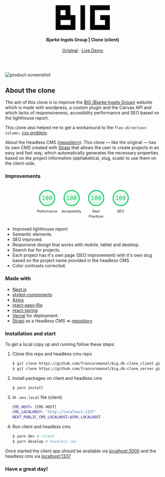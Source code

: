 <!-- REPO TITLE -->
<br />
<p align="center">
  <img src="readme/logo.svg" alt="Logo" height="80">

  <h4 align="center">Bjarke Ingels Group | Clone (client)</h4>
  <p align="center">
    <a href="https://big.dk/" target="_blank">Original</a>
    ·
    <a href="https://big-dk.vercel.app/" target="_blank">Live Demo</a>
  </p>
</p>

<br />
<br />


![product-screenshot]
<!-- ABOUT THE PROJECT -->
## About the clone
The aim of this clone is to improve the [BIG (Bjarke Ingels Group)](https://big.dk/) website which is made with wordpress, a custom plugin and the Canvas API and which lacks of responsiveness, accesibility performance and SEO based on the lighthouse report.

This clone also helped me to get a workaround to the `flex-direction: column;` [css problem](https://stackoverflow.com/questions/33891709/when-flexbox-items-wrap-in-column-mode-container-does-not-grow-its-width).

About the Headless CMS ([repository](https://github.com/francoromanol/big.dk-clone_server)): This clone — like the original — has its own CMS created with [Strapi](https://strapi.io/) that allows the user to create projects in an easy and fast way, which automatically generates the necessary properties based on the project information (alphabetical, slug, scale) to use them on the client-side.

### Improvements
 <div align="center">
  <img src="readme/SEO.jpg" height="120" alt="Clone lighthouse report">
 </div>

 * Improved lighthouse report
 * Semantic elements.
 * SEO improved.
 * Responsive design that works with mobile, tablet and desktop.
 * Search bar for projects.
 * Each project has it's own page (SEO improvement) with it's own slug based on the project name provided in the headless CMS.
 * Color contrasts corrected.


### Made with
* [Next.js](https://nextjs.org/)
* [styled-components](https://styled-components.com/)
* [Axios](https://axios-http.com/)
* [react-easy-flip](https://github.com/jlkiri/react-easy-flip)
* [react-spring](https://react-spring.io/)
* [Vercel](https://vercel.com/) for deployment.
* [Strapi](https://strapi.io/) as a Headless CMS => [repository](https://github.com/francoromanol/big.dk-clone_server)


### Installation and start
To get a local copy up and running follow these steps:

1. Clone this repo and headless cms repo
   ```sh
   $ git clone https://github.com/francoromanol/big.dk-clone_client.git 
   $ git clone https://github.com/francoromanol/big.dk-clone_server.git
   ```
2. Install packages on client and headless cms
   ```sh
   $ yarn install
   ```
3. In `.env.local` file (client)
    ```sh
    CMS_HOST= [CMS HOST]
    CMS_LOCALHOST= 'http://localhost:1337'
    NEXT_PUBLIC_CMS_LOCALHOST=$CMS_LOCALHOST
    ```
4. Run client and headless cms
    ```sh
    $ yarn dev # client
    $ yarn develop # headless cms
    ```

Once started the client app should be available via [localhost:3000](http://localhost:3000) and the headless cms via [localhost:1337](http://localhost:1337)


### Have a great day!

<!-- MARKDOWN LINKS & IMAGES -->
<!-- https://www.markdownguide.org/basic-syntax/#reference-style-links -->
[product-screenshot]: readme/recording.gif
